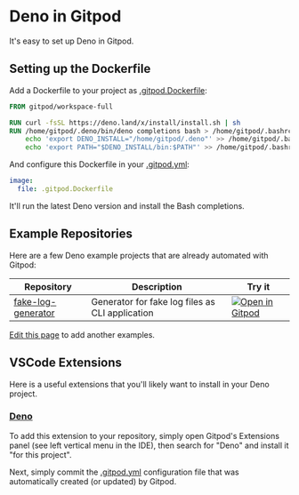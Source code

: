 # Deno in Gitpod

It's easy to set up Deno in Gitpod.

## Setting up the Dockerfile

Add a Dockerfile to your project as [.gitpod.Dockerfile](https://www.gitpod.io/docs/config-docker/):

```Dockerfile
FROM gitpod/workspace-full

RUN curl -fsSL https://deno.land/x/install/install.sh | sh
RUN /home/gitpod/.deno/bin/deno completions bash > /home/gitpod/.bashrc.d/90-deno && \
    echo 'export DENO_INSTALL="/home/gitpod/.deno"' >> /home/gitpod/.bashrc.d/90-deno && \
    echo 'export PATH="$DENO_INSTALL/bin:$PATH"' >> /home/gitpod/.bashrc.d/90-deno
```

And configure this Dockerfile in your [.gitpod.yml](https://www.gitpod.io/docs/config-gitpod-file/):

```YAML
image:
  file: .gitpod.Dockerfile
```

It'll run the latest Deno version and install the Bash completions.

## Example Repositories

Here are a few Deno example projects that are already automated with Gitpod:

<div class="table-container">

Repository | Description | Try it
---------|----------|---------
[fake-log-generator](https://github.com/fknipp/fake-log-generator) | Generator for fake log files as CLI application | [![Open in Gitpod](https://gitpod.io/button/open-in-gitpod.svg)](https://gitpod.io/#https://github.com/fknipp/fake-log-generator)

</div>

[Edit this page](https://github.com/gitpod-io/website/edit/master/src/docs/languages/deno.md) to add another examples.

## VSCode Extensions

Here is a useful extensions that you'll likely want to install in your Deno project.

### [Deno](https://marketplace.visualstudio.com/items?itemName=denoland.vscode-deno)

To add this extension to your repository, simply open Gitpod's Extensions panel (see left vertical menu in the IDE), then search for "Deno" and install it "for this project".

Next, simply commit the [.gitpod.yml](https://www.gitpod.io/docs/config-gitpod-file/) configuration file that was automatically created (or updated) by Gitpod.

